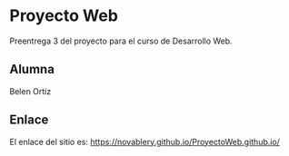 # Proyecto Web
Preentrega 3 del proyecto para el curso de Desarrollo Web.

## Alumna
Belen Ortiz

## Enlace
El enlace del sitio es: https://novablery.github.io/ProyectoWeb.github.io/
